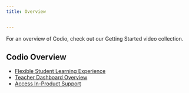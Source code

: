 ```yaml
---
title: Overview


---
```


For an overview of Codio, check out our Getting Started video collection.

## Codio Overview
- [Flexible Student Learning Experience](https://www.codio.com/help/tutorials-videos-docs?wchannelid=w808w8ubp4&wvideoid=x4jzxqdeb9)
- [Teacher Dashboard Overview](https://www.codio.com/help/tutorials-videos-docs?wchannelid=w808w8ubp4&wvideoid=2dvsvn355j)
- [Access In-Product Support](https://www.codio.com/help/tutorials-videos-docs?wchannelid=w808w8ubp4&wvideoid=2dvsvn355j)
